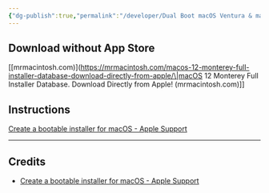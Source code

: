 ```yaml
---
{"dg-publish":true,"permalink":"/developer/Dual Boot macOS Ventura & macOs Monterey/","noteIcon":""}
---
```



## Download without App Store
[[mrmacintosh.com)](https://mrmacintosh.com/macos-12-monterey-full-installer-database-download-directly-from-apple/\|macOS 12 Monterey Full Installer Database. Download Directly from Apple! (mrmacintosh.com)]]

## Instructions
[Create a bootable installer for macOS - Apple Support](https://support.apple.com/en-us/HT201372)

---
## Credits
- [Create a bootable installer for macOS - Apple Support](https://support.apple.com/en-us/HT201372)